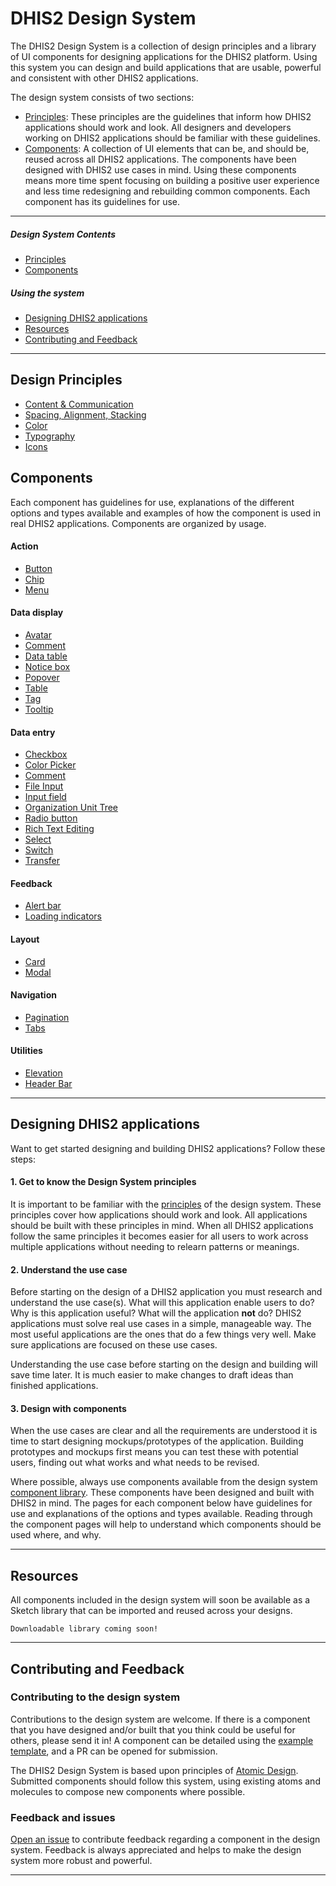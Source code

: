 # DHIS2 Design System

The DHIS2 Design System is a collection of design principles and a library of UI components for designing applications for the DHIS2 platform. Using this system you can design and build applications that are usable, powerful and consistent with other DHIS2 applications.

The design system consists of two sections:

- [Principles](#design-principles): These principles are the guidelines that inform how DHIS2 applications should work and look. All designers and developers working on DHIS2 applications should be familiar with these guidelines.
- [Components](#components): A collection of UI elements that can be, and should be, reused across all DHIS2 applications. The components have been designed with DHIS2 use cases in mind. Using these components means more time spent focusing on building a positive user experience and less time redesigning and rebuilding common components. Each component has its guidelines for use.

---

##### Design System Contents

- [Principles](#design-principles)
- [Components](#components)

##### Using the system

- [Designing DHIS2 applications](#designing-dhis2-applications)
- [Resources](#resources)
- [Contributing and Feedback](#contribting-and-feedback)

---

## Design Principles

<!-- - Design for use -->

- [Content & Communication](principles/content-communication.md)
- [Spacing, Alignment, Stacking](principles/spacing-alignment.md)
- [Color](principles/color.md)
- [Typography](principles/typography.md)
- [Icons](principles/icons.md)

## Components

Each component has guidelines for use, explanations of the different options and types available and examples of how the component is used in real DHIS2 applications. Components are organized by usage.

#### Action

- [Button](atoms/button.md)
- [Chip](atoms/chip.md)
- [Menu](molecules/menu.md)

#### Data display

- [Avatar](atoms/avatar.md)
- [Comment](molecules/comment.md)
- [Data table](organisms/data-table.md)
- [Notice box](molecules/notice-box.md)
- [Popover](molecules/popover.md)
- [Table](organisms/table.md)
- [Tag](atoms/tag.md)
- [Tooltip](atoms/tooltip.md)

#### Data entry

- [Checkbox](atoms/checkbox.md)
- [Color Picker](organisms/color-picker.md)
- [Comment](molecules/comment.md)
- [File Input](atoms/fileinput.md)
- [Input field](atoms/inputfield.md)
- [Organization Unit Tree](organisms/organisation-unit-tree/org-unit-tree.md)
- [Radio button](atoms/radio.md)
- [Rich Text Editing](organisms/rich-text.md)
- [Select](molecules/select.md)
- [Switch](atoms/switch.md)
- [Transfer](organisms/transfer.md)

#### Feedback

- [Alert bar](molecules/alertbar.md)
- [Loading indicators](atoms/loading.md)

#### Layout

- [Card](atoms/card.md)
- [Modal](molecules/modal.md)

#### Navigation

- [Pagination](molecules/pagination.md)
- [Tabs](molecules/tab.md)

#### Utilities

- [Elevation](atoms/elevation.md)
- [Header Bar](organisms/header-bar.md)
  <!-- - spacing -->
  <!-- - typography -->

---

## Designing DHIS2 applications

Want to get started designing and building DHIS2 applications? Follow these steps:

#### 1. Get to know the Design System principles

It is important to be familiar with the [principles](#design-principles) of the design system. These principles cover how applications should work and look. All applications should be built with these principles in mind. When all DHIS2 applications follow the same principles it becomes easier for all users to work across multiple applications without needing to relearn patterns or meanings.

#### 2. Understand the use case

Before starting on the design of a DHIS2 application you must research and understand the use case(s). What will this application enable users to do? Why is this application useful? What will the application **not** do? DHIS2 applications must solve real use cases in a simple, manageable way. The most useful applications are the ones that do a few things very well. Make sure applications are focused on these use cases.

Understanding the use case before starting on the design and building will save time later. It is much easier to make changes to draft ideas than finished applications.

<!-- Find out more by reading the principle: Design for use. -->

#### 3. Design with components

When the use cases are clear and all the requirements are understood it is time to start designing mockups/prototypes of the application. Building prototypes and mockups first means you can test these with potential users, finding out what works and what needs to be revised.

Where possible, always use components available from the design system [component library](#components). These components have been designed and built with DHIS2 in mind. The pages for each component below have guidelines for use and explanations of the options and types available. Reading through the component pages will help to understand which components should be used where, and why.

<!-- Check out the [resources](#resources) section to find the UI component library available for different design tools. -->

---

## Resources

All components included in the design system will soon be available as a Sketch library that can be imported and reused across your designs.

<!-- The Sketch library will be constantly updated, be sure to check back to grab the latest version. -->

<!-- TODO Sketch library image -->
<!-- TODO Sketch library download link -->

`Downloadable library coming soon!`

---

## Contributing and Feedback

### Contributing to the design system

Contributions to the design system are welcome. If there is a component that you have designed and/or built that you think could be useful for others, please send it in! A component can be detailed using the [example template](extras/component-template.md), and a PR can be opened for submission.

The DHIS2 Design System is based upon principles of [Atomic Design](http://atomicdesign.bradfrost.com/table-of-contents/). Submitted components should follow this system, using existing atoms and molecules to compose new components where possible.

### Feedback and issues

[Open an issue](https://github.com/dhis2/design-system/issues) to contribute feedback regarding a component in the design system. Feedback is always appreciated and helps to make the design system more robust and powerful.

---

